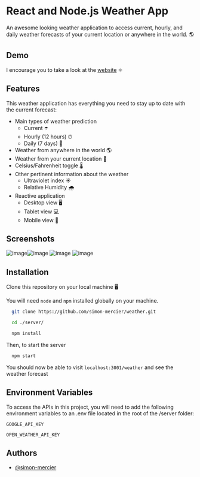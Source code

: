 # React and Node.js Weather App 

An awesome looking weather application to access current, hourly, and daily weather forecasts of your current location or anywhere in the world. 🌎
## Demo

I encourage you to take a look at the [website](https://weather-ealx.onrender.com/) ⚛️ 

## Features
This weather application has everything you need to stay up to date with the current forecast:

- Main types of weather prediction
    - Current ☂️
    - Hourly (12 hours) ⏰
    - Daily (7 days) 📅
- Weather from anywhere in the world 🌎
- Weather from your current location 📍
- Celsius/Fahrenheit toggle 🌡️
- Other pertinent information about the weather
    - Ultraviolet index ☀️
    - Relative Humidity 🌧️
- Reactive application 
    - Desktop view 🖥️
    - Tablet view 💻
    - Mobile view 📱 

## Screenshots
![image](https://user-images.githubusercontent.com/53417469/215221929-d95bc4d3-79d8-4175-b020-501a1851fee9.png)![image](https://user-images.githubusercontent.com/53417469/215222025-8663cbdd-f922-428b-bf9c-97e5e03bf173.png)
![image](https://user-images.githubusercontent.com/53417469/215222149-4641a863-21fe-47f7-b326-ca83c92f8487.png)
![image](https://user-images.githubusercontent.com/53417469/215222300-a27377fa-1b7e-4b31-9592-66209b70e873.png)





## Installation

Clone this repository on your local machine 🖥️

You will need ```node``` and ```npm``` installed globally on your machine.

```bash
  git clone https://github.com/simon-mercier/weather.git

  cd ./server/

  npm install
```



Then, to start the server

```bash
  npm start
```

You should now be able to visit ```localhost:3001/weather``` and see the weather forecast

## Environment Variables

To access the APIs in this project, you will need to add the following environment variables to an .env file located in the root of the /server folder:

`GOOGLE_API_KEY`

`OPEN_WEATHER_API_KEY`

  
## Authors

- [@simon-mercier](https://www.github.com/simon-mercier)
